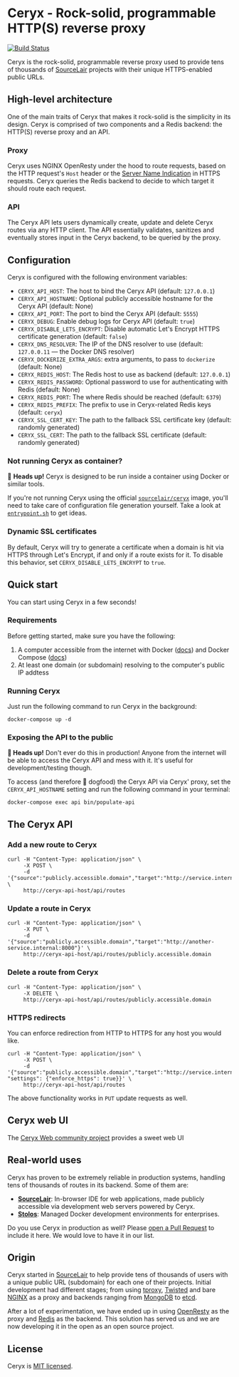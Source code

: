 # Ceryx - Rock-solid, programmable HTTP(S) reverse proxy

[![Build Status](https://travis-ci.org/sourcelair/ceryx.svg)](https://travis-ci.org/sourcelair/ceryx)

Ceryx is the rock-solid, programmable reverse proxy used to provide tens of thousands of [SourceLair](https://www.sourcelair.com/) projects with their unique HTTPS-enabled public URLs.

## High-level architecture

One of the main traits of Ceryx that makes it rock-solid is the simplicity in its design. Ceryx is comprised of two components and a Redis backend: the HTTP(S) reverse proxy and an API.

### Proxy
Ceryx uses NGINX OpenResty under the hood to route requests, based on the HTTP request's `Host` header or the [Server Name Indication](https://en.wikipedia.org/wiki/Server_Name_Indication) in HTTPS requests. Ceryx queries the Redis backend to decide to which target it should route each request.

### API
The Ceryx API lets users dynamically create, update and delete Ceryx routes via any HTTP client. The API essentially validates, sanitizes and eventually stores input in the Ceryx backend, to be queried by the proxy.

## Configuration

Ceryx is configured with the following environment variables:

  - `CERYX_API_HOST`: The host to bind the Ceryx API (default: `127.0.0.1`)
  - `CERYX_API_HOSTNAME`: Optional publicly accessible hostname for the Ceryx API (default: None)
  - `CERYX_API_PORT`: The port to bind the Ceryx API (default: `5555`)
  - `CERYX_DEBUG`: Enable debug logs for Ceryx API (default: `true`)
  - `CERYX_DISABLE_LETS_ENCRYPT`: Disable automatic Let's Encrypt HTTPS certificate generation (default: `false`)
  - `CERYX_DNS_RESOLVER`: The IP of the DNS resolver to use (default: `127.0.0.11` — the Docker DNS resolver)
  - `CERYX_DOCKERIZE_EXTRA_ARGS`: extra arguments, to pass to `dockerize` (default: None)
  - `CERYX_REDIS_HOST`: The Redis host to use as backend (default: `127.0.0.1`)
  - `CERYX_REDIS_PASSWORD`: Optional password to use for authenticating with Redis (default: None)
  - `CERYX_REDIS_PORT`: The where Redis should be reached (default: `6379`)
  - `CERYX_REDIS_PREFIX`: The prefix to use in Ceryx-related Redis keys (default: `ceryx`)
  - `CERYX_SSL_CERT_KEY`: The path to the fallback SSL certificate key (default: randomly generated)
  - `CERYX_SSL_CERT`: The path to the fallback SSL certificate (default: randomly generated)

### Not running Ceryx as container?

👋 **Heads up!** Ceryx is designed to be run inside a container using Docker or similar tools. 

If you're not running Ceryx using the official [`sourcelair/ceryx`](https://hub.docker.com/r/sourcelair/ceryx/) image, you'll need to take care of configuration file generation yourself. Take a look at [`entrypoint.sh`](ceryx/bin/entrypoint.sh) to get ideas.

### Dynamic SSL certificates

By default, Ceryx will try to generate a certificate when a domain is hit via HTTPS through Let's Encrypt, if and only if a route exists for it. To disable this behavior, set `CERYX_DISABLE_LETS_ENCRYPT` to `true`.

## Quick start

You can start using Ceryx in a few seconds!

### Requirements

Before getting started, make sure you have the following:

1. A computer accessible from the internet with Docker ([docs](https://docs.docker.com/install/linux/docker-ce/ubuntu/)) and Docker Compose ([docs](https://docs.docker.com/compose/install/))
2. At least one domain (or subdomain) resolving to the computer's public IP addtess

### Running Ceryx

Just run the following command to run Ceryx in the background:

```
docker-compose up -d
```

### Exposing the API to the public

**👋 Heads up!** Don't ever do this in production! Anyone from the internet will be able to access the Ceryx API and mess with it. It's useful for development/testing though.

To access (and therefore 🐶 dogfood) the Ceryx API via Ceryx' proxy, set the `CERYX_API_HOSTNAME` setting and run the following command in your terminal:

```
docker-compose exec api bin/populate-api
```

## The Ceryx API

### Add a new route to Ceryx

```
curl -H "Content-Type: application/json" \
     -X POST \
     -d '{"source":"publicly.accessible.domain","target":"http://service.internal:8000"}' \
     http://ceryx-api-host/api/routes
```

### Update a route in Ceryx

```
curl -H "Content-Type: application/json" \
     -X PUT \
     -d '{"source":"publicly.accessible.domain","target":"http://another-service.internal:8000"}' \
     http://ceryx-api-host/api/routes/publicly.accessible.domain
```

### Delete a route from Ceryx

```
curl -H "Content-Type: application/json" \
     -X DELETE \
     http://ceryx-api-host/api/routes/publicly.accessible.domain
```

### HTTPS redirects

You can enforce redirection from HTTP to HTTPS for any host you would like.

```
curl -H "Content-Type: application/json" \
     -X POST \
     -d '{"source":"publicly.accessible.domain","target":"http://service.internal:8000", "settings": {"enforce_https": true}}' \
     http://ceryx-api-host/api/routes
```

The above functionality works in `PUT` update requests as well.

## Ceryx web UI

The [Ceryx Web community project](https://github.com/parisk/ceryx-web) provides a sweet web UI 

## Real-world uses

Ceryx has proven to be extremely reliable in production systems, handling tens of thousands of routes in its backend. Some of them are:

- [**SourceLair**](https://www.sourcelair.com/): In-browser IDE for web applications, made publicly accessible via development web servers powered by Ceryx.
- [**Stolos**](http://stolos.io/): Managed Docker development environments for enterprises.

Do you use Ceryx in production as well? Please [open a Pull Request](https://github.com/sourcelair/ceryx/pulls) to include it here. We would love to have it in our list.

## Origin

Ceryx started in [SourceLair](https://www.sourcelair.com) to help provide tens of thousands of users with a unique public URL (subdomain) for each one of their projects. Initial development had different stages; from using [tproxy](https://github.com/benoitc/tproxy), [Twisted](https://www.twistedmatrix.com/trac/) and bare [NGINX](https://nginx.org/en/) as a proxy and backends ranging from [MongoDB](https://www.mongodb.com/) to [etcd](https://github.com/etcd-io/etcd).

After a lot of experimentation, we have ended up in using [OpenResty](https://openresty.org/en/) as the proxy and [Redis](https://redis.io/) as the backend. This solution has served us and we are now developing it in the open as an open source project.

## License

Ceryx is [MIT licensed](LICENSE).
